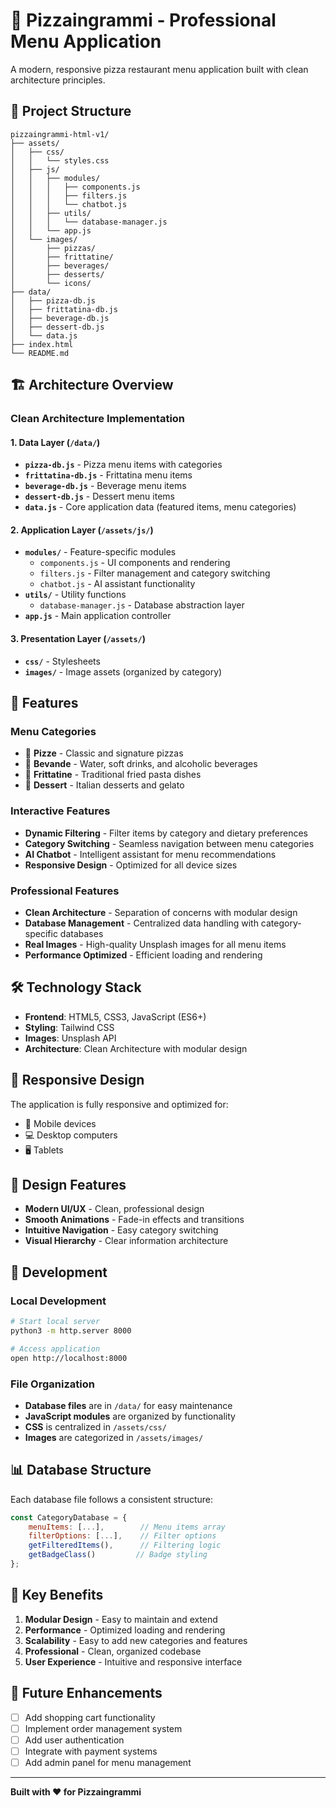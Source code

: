 # 🍕 Pizzaingrammi - Professional Menu Application

A modern, responsive pizza restaurant menu application built with clean architecture principles.

## 📁 Project Structure

```
pizzaingrammi-html-v1/
├── assets/
│   ├── css/
│   │   └── styles.css
│   ├── js/
│   │   ├── modules/
│   │   │   ├── components.js
│   │   │   ├── filters.js
│   │   │   └── chatbot.js
│   │   ├── utils/
│   │   │   └── database-manager.js
│   │   └── app.js
│   └── images/
│       ├── pizzas/
│       ├── frittatine/
│       ├── beverages/
│       ├── desserts/
│       └── icons/
├── data/
│   ├── pizza-db.js
│   ├── frittatina-db.js
│   ├── beverage-db.js
│   ├── dessert-db.js
│   └── data.js
├── index.html
└── README.md
```

## 🏗️ Architecture Overview

### **Clean Architecture Implementation**

#### **1. Data Layer (`/data/`)**
- **`pizza-db.js`** - Pizza menu items with categories
- **`frittatina-db.js`** - Frittatina menu items
- **`beverage-db.js`** - Beverage menu items  
- **`dessert-db.js`** - Dessert menu items
- **`data.js`** - Core application data (featured items, menu categories)

#### **2. Application Layer (`/assets/js/`)**
- **`modules/`** - Feature-specific modules
  - `components.js` - UI components and rendering
  - `filters.js` - Filter management and category switching
  - `chatbot.js` - AI assistant functionality
- **`utils/`** - Utility functions
  - `database-manager.js` - Database abstraction layer
- **`app.js`** - Main application controller

#### **3. Presentation Layer (`/assets/`)**
- **`css/`** - Stylesheets
- **`images/`** - Image assets (organized by category)

## 🚀 Features

### **Menu Categories**
- 🍕 **Pizze** - Classic and signature pizzas
- 🥤 **Bevande** - Water, soft drinks, and alcoholic beverages
- 🍝 **Frittatine** - Traditional fried pasta dishes
- 🍰 **Dessert** - Italian desserts and gelato

### **Interactive Features**
- **Dynamic Filtering** - Filter items by category and dietary preferences
- **Category Switching** - Seamless navigation between menu categories
- **AI Chatbot** - Intelligent assistant for menu recommendations
- **Responsive Design** - Optimized for all device sizes

### **Professional Features**
- **Clean Architecture** - Separation of concerns with modular design
- **Database Management** - Centralized data handling with category-specific databases
- **Real Images** - High-quality Unsplash images for all menu items
- **Performance Optimized** - Efficient loading and rendering

## 🛠️ Technology Stack

- **Frontend**: HTML5, CSS3, JavaScript (ES6+)
- **Styling**: Tailwind CSS
- **Images**: Unsplash API
- **Architecture**: Clean Architecture with modular design

## 📱 Responsive Design

The application is fully responsive and optimized for:
- 📱 Mobile devices
- 💻 Desktop computers
- 🖥️ Tablets

## 🎨 Design Features

- **Modern UI/UX** - Clean, professional design
- **Smooth Animations** - Fade-in effects and transitions
- **Intuitive Navigation** - Easy category switching
- **Visual Hierarchy** - Clear information architecture

## 🔧 Development

### **Local Development**
```bash
# Start local server
python3 -m http.server 8000

# Access application
open http://localhost:8000
```

### **File Organization**
- **Database files** are in `/data/` for easy maintenance
- **JavaScript modules** are organized by functionality
- **CSS** is centralized in `/assets/css/`
- **Images** are categorized in `/assets/images/`

## 📊 Database Structure

Each database file follows a consistent structure:
```javascript
const CategoryDatabase = {
    menuItems: [...],        // Menu items array
    filterOptions: [...],    // Filter options
    getFilteredItems(),      // Filtering logic
    getBadgeClass()         // Badge styling
};
```

## 🎯 Key Benefits

1. **Modular Design** - Easy to maintain and extend
2. **Performance** - Optimized loading and rendering
3. **Scalability** - Easy to add new categories and features
4. **Professional** - Clean, organized codebase
5. **User Experience** - Intuitive and responsive interface

## 🚀 Future Enhancements

- [ ] Add shopping cart functionality
- [ ] Implement order management system
- [ ] Add user authentication
- [ ] Integrate with payment systems
- [ ] Add admin panel for menu management

---

**Built with ❤️ for Pizzaingrammi**